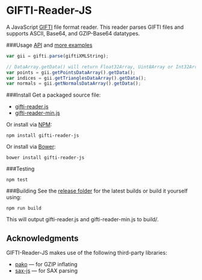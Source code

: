 # GIFTI-Reader-JS
A JavaScript [GIFTI](https://www.nitrc.org/projects/gifti/) file format reader.  This reader parses GIFTI files and supports ASCII, Base64, and GZIP-Base64 datatypes.

###Usage
[API](https://github.com/rii-mango/GIFTI-Reader-JS/wiki/API) and [more examples](https://github.com/rii-mango/GIFTI-Reader-JS/tree/master/tests)
```javascript
var gii = gifti.parse(giftiXMLString);

// DataArray.getData() will return Float32Array, Uint8Array or Int32Array as specified in GIFTI header
var points = gii.getPointsDataArray().getData();
var indices = gii.getTrianglesDataArray().getData();
var normals = gii.getNormalsDataArray().getData();
```

###Install
Get a packaged source file:

* [gifti-reader.js](https://raw.githubusercontent.com/rii-mango/GIFTI-Reader-JS/master/release/current/gifti-reader.js)
* [gifti-reader-min.js](https://raw.githubusercontent.com/rii-mango/GIFTI-Reader-JS/master/release/current/gifti-reader-min.js)

Or install via [NPM](https://www.npmjs.com/):

```
npm install gifti-reader-js
```

Or install via [Bower](http://bower.io/):

```
bower install gifti-reader-js
```

###Testing
```
npm test
```

###Building
See the [release folder](https://github.com/rii-mango/GIFTI-Reader-JS/tree/master/release) for the latest builds or build it yourself using:
```
npm run build
```
This will output gifti-reader.js and gifti-reader-min.js to build/.


Acknowledgments
-----
GIFTI-Reader-JS makes use of the following third-party libraries:
- [pako](https://github.com/nodeca/pako) &mdash; for GZIP inflating
- [sax-js](https://github.com/isaacs/sax-js) &mdash; for SAX parsing
